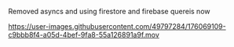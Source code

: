 Removed asyncs and using firestore and firebase quereis now




https://user-images.githubusercontent.com/49797284/176069109-c9bbb8f4-a05d-4bef-9fa8-55a126891a9f.mov

